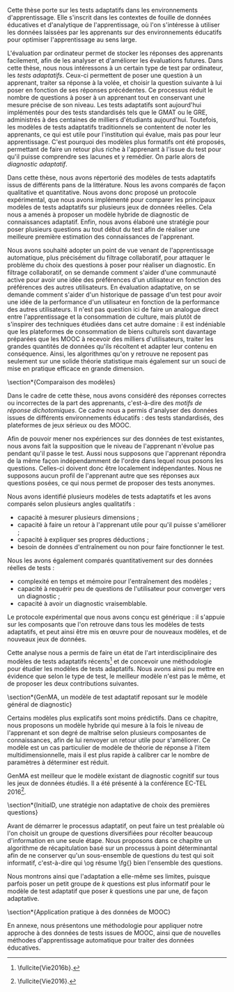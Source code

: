 Cette thèse porte sur les tests adaptatifs dans les environnements d'apprentissage. Elle s'inscrit dans les contextes de fouille de données éducatives et d'analytique de l'apprentissage, où l'on s'intéresse à utiliser les données laissées par les apprenants sur des environnements éducatifs pour optimiser l'apprentissage au sens large.

L'évaluation par ordinateur permet de stocker les réponses des apprenants facilement, afin de les analyser et d'améliorer les évaluations futures. Dans cette thèse, nous nous intéressons à un certain type de test par ordinateur, les *tests adaptatifs*. Ceux-ci permettent de poser une question à un apprenant, traiter sa réponse à la volée, et choisir la question suivante à lui poser en fonction de ses réponses précédentes. Ce processus réduit le nombre de questions à poser à un apprenant tout en conservant une mesure précise de son niveau. Les tests adaptatifs sont aujourd'hui implémentés pour des tests standardisés tels que le GMAT ou le GRE, administrés à des centaines de milliers d'étudiants aujourd'hui. Toutefois, les modèles de tests adaptatifs traditionnels se contentent de noter les apprenants, ce qui est utile pour l'institution qui évalue, mais pas pour leur apprentissage. C'est pourquoi des modèles plus formatifs ont été proposés, permettant de faire un retour plus riche à l'apprenant à l'issue du test pour qu'il puisse comprendre ses lacunes et y remédier. On parle alors de *diagnostic adaptatif*.

Dans cette thèse, nous avons répertorié des modèles de tests adaptatifs issus de différents pans de la littérature. Nous les avons comparés de façon qualitative et quantitative. Nous avons donc proposé un protocole expérimental, que nous avons implémenté pour comparer les principaux modèles de tests adaptatifs sur plusieurs jeux de données réelles. Cela nous a amenés à proposer un modèle hybride de diagnostic de connaissances adaptatif. Enfin, nous avons élaboré une stratégie pour poser plusieurs questions au tout début du test afin de réaliser une meilleure première estimation des connaissances de l'apprenant.

Nous avons souhaité adopter un point de vue venant de l'apprentissage automatique, plus précisément du filtrage collaboratif, pour attaquer le problème du choix des questions à poser pour réaliser un diagnostic. En filtrage collaboratif, on se demande comment s'aider d'une communauté active pour avoir une idée des préférences d'un utilisateur en fonction des préférences des autres utilisateurs. En évaluation adaptative, on se demande comment s'aider d'un historique de passage d'un test pour avoir une idée de la performance d'un utilisateur en fonction de la performance des autres utilisateurs. Il n'est pas question ici de faire un analogue direct entre l'apprentissage et la consommation de culture, mais plutôt de s'inspirer des techniques étudiées dans cet autre domaine : il est indéniable que les plateformes de consommation de biens culturels sont davantage préparées que les MOOC à recevoir des milliers d'utilisateurs, traiter les grandes quantités de données qu'ils récoltent et adapter leur contenu en conséquence. Ainsi, les algorithmes qu'on y retrouve ne reposent pas seulement sur une solide théorie statistique mais également sur un souci de mise en pratique efficace en grande dimension.

\section*{Comparaison des modèles}

Dans le cadre de cette thèse, nous avons considéré des réponses correctes ou incorrectes de la part des apprenants, c'est-à-dire des *motifs de réponse dichotomiques*. Ce cadre nous a permis d'analyser des données issues de différents environnements éducatifs : des tests standardisés, des plateformes de jeux sérieux ou des MOOC.

Afin de pouvoir mener nos expériences sur des données de test existantes, nous avons fait la supposition que le niveau de l'apprenant n'évolue pas pendant qu'il passe le test. Aussi nous supposons que l'apprenant répondra de la même façon indépendamment de l'ordre dans lequel nous posons les questions. Celles-ci doivent donc être localement indépendantes. Nous ne supposons aucun profil de l'apprenant autre que ses réponses aux questions posées, ce qui nous permet de proposer des tests anonymes.

Nous avons identifié plusieurs modèles de tests adaptatifs et les avons comparés selon plusieurs angles qualitatifs :

- capacité à mesurer plusieurs dimensions ;
- capacité à faire un retour à l'apprenant utile pour qu'il puisse s'améliorer ;
- capacité à expliquer ses propres déductions ; 
- besoin de données d'entraînement ou non pour faire fonctionner le test.

Nous les avons également comparés quantitativement sur des données réelles de tests :

- complexité en temps et mémoire pour l'entraînement des modèles ;
- capacité à requérir peu de questions de l'utilisateur pour converger vers un diagnostic ;
- capacité à avoir un diagnostic vraisemblable.

Le protocole expérimental que nous avons conçu est générique : il s'appuie sur les composants que l'on retrouve dans tous les modèles de tests adaptatifs, et peut ainsi être mis en œuvre pour de nouveaux modèles, et de nouveaux jeux de données.

Cette analyse nous a permis de faire un état de l'art interdisciplinaire des modèles de tests adaptatifs récents[^1] et de concevoir une méthodologie pour étudier les modèles de tests adaptatifs. Nous avons ainsi pu mettre en évidence que selon le type de test, le meilleur modèle n'est pas le même, et de proposer les deux contributions suivantes.

 [^1]: \fullcite{Vie2016b}.

\section*{GenMA, un modèle de test adaptatif reposant sur le modèle général de diagnostic}

Certains modèles plus explicatifs sont moins prédictifs. Dans ce chapitre, nous proposons un modèle hybride qui mesure à la fois le niveau de l'apprenant et son degré de maîtrise selon plusieurs composantes de connaissances, afin de lui renvoyer un retour utile pour s'améliorer. Ce modèle est un cas particulier de modèle de théorie de réponse à l'item multidimensionnelle, mais il est plus rapide à calibrer car le nombre de paramètres à déterminer est réduit.

GenMA est meilleur que le modèle existant de diagnostic cognitif sur tous les jeux de données étudiés. Il a été présenté à la conférence EC-TEL 2016[^2].

 [^2]: \fullcite{Vie2016}.

\section*{InitialD, une stratégie non adaptative de choix des premières questions}

Avant de démarrer le processus adaptatif, on peut faire un test préalable où l'on choisit un groupe de questions diversifiées pour récolter beaucoup d'information en une seule étape. Nous proposons dans ce chapitre un algorithme de récapitulation basé sur un processus à point déterminantal afin de ne conserver qu'un sous-ensemble de questions du test qui soit informatif, c'est-à-dire qui \og résume \fg{} bien l'ensemble des questions.

Nous montrons ainsi que l'adaptation a elle-même ses limites, puisque parfois poser un petit groupe de $k$ questions est plus informatif pour le modèle de test adaptatif que poser $k$ questions une par une, de façon adaptative.

\section*{Application pratique à des données de MOOC}

En annexe, nous présentons une méthodologie pour appliquer notre approche à des données de tests issues de MOOC, ainsi que de nouvelles méthodes d'apprentissage automatique pour traiter des données éducatives.
